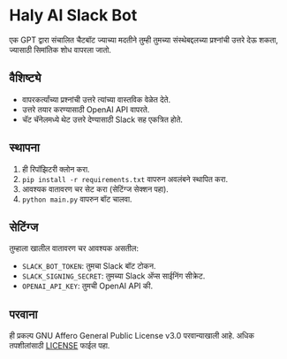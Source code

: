 # Haly AI Slack Bot

एक GPT द्वारा संचालित चैटबॉट ज्याच्या मदतीने तुम्ही तुमच्या संस्थेबद्दलच्या प्रश्नांची उत्तरे देऊ शकता, ज्यासाठी सिमांतिक शोध वापरला जातो.

## वैशिष्ट्ये

- वापरकर्त्यांच्या प्रश्नांची उत्तरे त्यांच्या वास्तविक वेळेत देते.
- उत्तरे तयार करण्यासाठी OpenAI API वापरते.
- चॅट चॅनेलमध्ये थेट उत्तरे देण्यासाठी Slack सह एकत्रित होते.

## स्थापना

1. ही रिपॉझिटरी क्लोन करा.
2. `pip install -r requirements.txt` वापरुन अवलंबने स्थापित करा.
3. आवश्यक वातावरण चर सेट करा (सेटिंग्ज सेक्शन पहा).
4. `python main.py` वापरुन बॉट चालवा.

## सेटिंग्ज

तुम्हाला खालील वातावरण चर आवश्यक असतील:

- `SLACK_BOT_TOKEN`: तुमचा Slack बॉट टोकन.
- `SLACK_SIGNING_SECRET`: तुमच्या Slack अ‍ॅप्स साईनिंग सीक्रेट.
- `OPENAI_API_KEY`: तुमची OpenAI API की.

## परवाना

ही प्रकल्प GNU Affero General Public License v3.0 परवान्याखाली आहे. अधिक तपशीलांसाठी [LICENSE](LICENSE) फाईल पहा.
